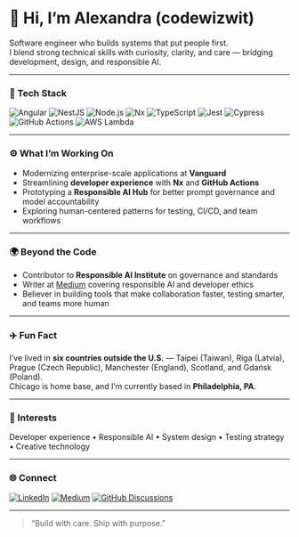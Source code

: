 # 👋 Hi, I’m Alexandra (codewizwit)

Software engineer who builds systems that put people first.  
I blend strong technical skills with curiosity, clarity, and care — bridging development, design, and responsible AI.

---

### 🧰 Tech Stack
![Angular](https://img.shields.io/badge/Angular-DD0031?style=for-the-badge&logo=angular&logoColor=white)
![NestJS](https://img.shields.io/badge/NestJS-E0234E?style=for-the-badge&logo=nestjs&logoColor=white)
![Node.js](https://img.shields.io/badge/Node.js-339933?style=for-the-badge&logo=node.js&logoColor=white)
![Nx](https://img.shields.io/badge/Nx-143055?style=for-the-badge&logo=nx&logoColor=white)
![TypeScript](https://img.shields.io/badge/TypeScript-3178C6?style=for-the-badge&logo=typescript&logoColor=white)
![Jest](https://img.shields.io/badge/Jest-C21325?style=for-the-badge&logo=jest&logoColor=white)
![Cypress](https://img.shields.io/badge/Cypress-17202C?style=for-the-badge&logo=cypress&logoColor=white)
![GitHub Actions](https://img.shields.io/badge/GitHub_Actions-2088FF?style=for-the-badge&logo=githubactions&logoColor=white)
![AWS Lambda](https://img.shields.io/badge/AWS_Lambda-FF9900?style=for-the-badge&logo=awslambda&logoColor=white)

---

### ⚙️ What I’m Working On
- Modernizing enterprise-scale applications at **Vanguard**  
- Streamlining **developer experience** with **Nx** and **GitHub Actions**  
- Prototyping a **Responsible AI Hub** for better prompt governance and model accountability  
- Exploring human-centered patterns for testing, CI/CD, and team workflows  

---

### 🌍 Beyond the Code
- Contributor to **Responsible AI Institute** on governance and standards  
- Writer at [Medium](https://codewizwit.medium.com) covering responsible AI and developer ethics  
- Believer in building tools that make collaboration faster, testing smarter, and teams more human  

---

### ✈️ Fun Fact
I’ve lived in **six countries outside the U.S.** — Taipei (Taiwan), Riga (Latvia), Prague (Czech Republic), Manchester (England), Scotland, and Gdańsk (Poland).  
Chicago is home base, and I’m currently based in **Philadelphia, PA**.

---

### 🧩 Interests
Developer experience • Responsible AI • System design • Testing strategy • Creative technology  

---

### 🌐 Connect
[![LinkedIn](https://img.shields.io/badge/LinkedIn-Alexandra_Kelstrom-0A66C2?style=flat-square&logo=linkedin&logoColor=white)](https://linkedin.com/in/akelstrom)
[![Medium](https://img.shields.io/badge/Medium-@codewizwit-000000?style=flat-square&logo=medium&logoColor=white)](https://codewizwit.medium.com)
[![GitHub Discussions](https://img.shields.io/badge/GitHub-Discussions-181717?style=flat-square&logo=github&logoColor=white)](https://github.com/codewizwit)

---

> “Build with care. Ship with purpose.”

